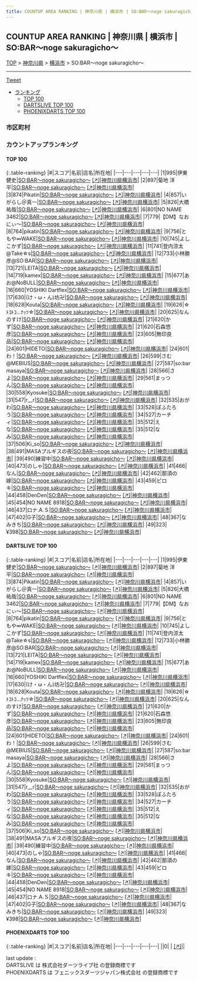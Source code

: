 ```yaml
---
title: COUNTUP AREA RANKING | 神奈川県 | 横浜市 | SO:BAR〜noge sakuragicho〜
---
```

## COUNTUP AREA RANKING | 神奈川県 | 横浜市 | SO:BAR〜noge sakuragicho〜

[TOP](/darts/rank/) > [神奈川県](/darts/rank/神奈川県/) > [横浜市](/darts/rank/神奈川県/横浜市/) > SO:BAR〜noge sakuragicho〜

___

<a href="https://twitter.com/share?ref_src=twsrc%5Etfw" data-text="COUNTUP AREA RANKING | 神奈川県横浜市SO:BAR〜noge sakuragicho〜" class="twitter-share-button" data-hashtags="DARTSLIVE,PHOENIXDARTS,darts,ダーツ" data-show-count="false">Tweet</a>

* [ランキング](#カウントアップランキング)
    * [TOP 100](#top-100)
    * [DARTSLIVE TOP 100](#dartslive-top-100)
    * [PHOENIXDARTS TOP 100](#phoenixdarts-top-100)

### 市区町村

<ul>

</ul>

### カウントアップランキング

#### TOP 100



{:.table-ranking}
|#|スコア|名前|店名|所在地|
|---|---|---|---|---|
|1|995|<span class="rank-name-dl">伊東 健史</span>|<a href="/darts/rank/shops/6106a8c026e73440a3f63593b5358cc4.html">SO:BAR〜noge sakuragicho〜</a> <a href="https://search.dartslive.com/jp/shop/6106a8c026e73440a3f63593b5358cc4">[↗]</a>|<a href="/darts/rank/神奈川県/横浜市">神奈川県横浜市</a>|
|2|897|<span class="rank-name-dl">菊地 洋平</span>|<a href="/darts/rank/shops/6106a8c026e73440a3f63593b5358cc4.html">SO:BAR〜noge sakuragicho〜</a> <a href="https://search.dartslive.com/jp/shop/6106a8c026e73440a3f63593b5358cc4">[↗]</a>|<a href="/darts/rank/神奈川県/横浜市">神奈川県横浜市</a>|
|3|874|<span class="rank-name-dl">Pikatin</span>|<a href="/darts/rank/shops/6106a8c026e73440a3f63593b5358cc4.html">SO:BAR〜noge sakuragicho〜</a> <a href="https://search.dartslive.com/jp/shop/6106a8c026e73440a3f63593b5358cc4">[↗]</a>|<a href="/darts/rank/神奈川県/横浜市">神奈川県横浜市</a>|
|4|857|<span class="rank-name-dl">いがらし＠真一</span>|<a href="/darts/rank/shops/6106a8c026e73440a3f63593b5358cc4.html">SO:BAR〜noge sakuragicho〜</a> <a href="https://search.dartslive.com/jp/shop/6106a8c026e73440a3f63593b5358cc4">[↗]</a>|<a href="/darts/rank/神奈川県/横浜市">神奈川県横浜市</a>|
|5|826|<span class="rank-name-dl">大橋 祐哉</span>|<a href="/darts/rank/shops/6106a8c026e73440a3f63593b5358cc4.html">SO:BAR〜noge sakuragicho〜</a> <a href="https://search.dartslive.com/jp/shop/6106a8c026e73440a3f63593b5358cc4">[↗]</a>|<a href="/darts/rank/神奈川県/横浜市">神奈川県横浜市</a>|
|6|801|<span class="rank-name-dl">NO NAME 3462</span>|<a href="/darts/rank/shops/6106a8c026e73440a3f63593b5358cc4.html">SO:BAR〜noge sakuragicho〜</a> <a href="https://search.dartslive.com/jp/shop/6106a8c026e73440a3f63593b5358cc4">[↗]</a>|<a href="/darts/rank/神奈川県/横浜市">神奈川県横浜市</a>|
|7|779|<span class="rank-name-dl">【DM】なおにぃ～</span>|<a href="/darts/rank/shops/6106a8c026e73440a3f63593b5358cc4.html">SO:BAR〜noge sakuragicho〜</a> <a href="https://search.dartslive.com/jp/shop/6106a8c026e73440a3f63593b5358cc4">[↗]</a>|<a href="/darts/rank/神奈川県/横浜市">神奈川県横浜市</a>|
|8|764|<span class="rank-name-dl">pikatin</span>|<a href="/darts/rank/shops/6106a8c026e73440a3f63593b5358cc4.html">SO:BAR〜noge sakuragicho〜</a> <a href="https://search.dartslive.com/jp/shop/6106a8c026e73440a3f63593b5358cc4">[↗]</a>|<a href="/darts/rank/神奈川県/横浜市">神奈川県横浜市</a>|
|9|756|<span class="rank-name-dl">ともや∞WAKE</span>|<a href="/darts/rank/shops/6106a8c026e73440a3f63593b5358cc4.html">SO:BAR〜noge sakuragicho〜</a> <a href="https://search.dartslive.com/jp/shop/6106a8c026e73440a3f63593b5358cc4">[↗]</a>|<a href="/darts/rank/神奈川県/横浜市">神奈川県横浜市</a>|
|10|745|<span class="rank-name-dl">よしこかず</span>|<a href="/darts/rank/shops/6106a8c026e73440a3f63593b5358cc4.html">SO:BAR〜noge sakuragicho〜</a> <a href="https://search.dartslive.com/jp/shop/6106a8c026e73440a3f63593b5358cc4">[↗]</a>|<a href="/darts/rank/神奈川県/横浜市">神奈川県横浜市</a>|
|11|741|<span class="rank-name-dl">登内涼太@Take☆s</span>|<a href="/darts/rank/shops/6106a8c026e73440a3f63593b5358cc4.html">SO:BAR〜noge sakuragicho〜</a> <a href="https://search.dartslive.com/jp/shop/6106a8c026e73440a3f63593b5358cc4">[↗]</a>|<a href="/darts/rank/神奈川県/横浜市">神奈川県横浜市</a>|
|12|733|<span class="rank-name-dl">小林勝彦@SO:BAR</span>|<a href="/darts/rank/shops/6106a8c026e73440a3f63593b5358cc4.html">SO:BAR〜noge sakuragicho〜</a> <a href="https://search.dartslive.com/jp/shop/6106a8c026e73440a3f63593b5358cc4">[↗]</a>|<a href="/darts/rank/神奈川県/横浜市">神奈川県横浜市</a>|
|13|721|<span class="rank-name-dl">LEITA</span>|<a href="/darts/rank/shops/6106a8c026e73440a3f63593b5358cc4.html">SO:BAR〜noge sakuragicho〜</a> <a href="https://search.dartslive.com/jp/shop/6106a8c026e73440a3f63593b5358cc4">[↗]</a>|<a href="/darts/rank/神奈川県/横浜市">神奈川県横浜市</a>|
|14|719|<span class="rank-name-dl">kamex</span>|<a href="/darts/rank/shops/6106a8c026e73440a3f63593b5358cc4.html">SO:BAR〜noge sakuragicho〜</a> <a href="https://search.dartslive.com/jp/shop/6106a8c026e73440a3f63593b5358cc4">[↗]</a>|<a href="/darts/rank/神奈川県/横浜市">神奈川県横浜市</a>|
|15|677|<span class="rank-name-dl">あお@NoBULL</span>|<a href="/darts/rank/shops/6106a8c026e73440a3f63593b5358cc4.html">SO:BAR〜noge sakuragicho〜</a> <a href="https://search.dartslive.com/jp/shop/6106a8c026e73440a3f63593b5358cc4">[↗]</a>|<a href="/darts/rank/神奈川県/横浜市">神奈川県横浜市</a>|
|16|660|<span class="rank-name-dl">YOSHIKI Dartflex</span>|<a href="/darts/rank/shops/6106a8c026e73440a3f63593b5358cc4.html">SO:BAR〜noge sakuragicho〜</a> <a href="https://search.dartslive.com/jp/shop/6106a8c026e73440a3f63593b5358cc4">[↗]</a>|<a href="/darts/rank/神奈川県/横浜市">神奈川県横浜市</a>|
|17|630|<span class="rank-name-dl">(け・ω・ん)坊卍</span>|<a href="/darts/rank/shops/6106a8c026e73440a3f63593b5358cc4.html">SO:BAR〜noge sakuragicho〜</a> <a href="https://search.dartslive.com/jp/shop/6106a8c026e73440a3f63593b5358cc4">[↗]</a>|<a href="/darts/rank/神奈川県/横浜市">神奈川県横浜市</a>|
|18|628|<span class="rank-name-dl">Kouta</span>|<a href="/darts/rank/shops/6106a8c026e73440a3f63593b5358cc4.html">SO:BAR〜noge sakuragicho〜</a> <a href="https://search.dartslive.com/jp/shop/6106a8c026e73440a3f63593b5358cc4">[↗]</a>|<a href="/darts/rank/神奈川県/横浜市">神奈川県横浜市</a>|
|19|626|<span class="rank-name-dl">☆ﾄｺﾄｺ...ﾅｯﾂ☆</span>|<a href="/darts/rank/shops/6106a8c026e73440a3f63593b5358cc4.html">SO:BAR〜noge sakuragicho〜</a> <a href="https://search.dartslive.com/jp/shop/6106a8c026e73440a3f63593b5358cc4">[↗]</a>|<a href="/darts/rank/神奈川県/横浜市">神奈川県横浜市</a>|
|20|625|<span class="rank-name-dl">なんのすけ</span>|<a href="/darts/rank/shops/6106a8c026e73440a3f63593b5358cc4.html">SO:BAR〜noge sakuragicho〜</a> <a href="https://search.dartslive.com/jp/shop/6106a8c026e73440a3f63593b5358cc4">[↗]</a>|<a href="/darts/rank/神奈川県/横浜市">神奈川県横浜市</a>|
|21|620|<span class="rank-name-dl">かず</span>|<a href="/darts/rank/shops/6106a8c026e73440a3f63593b5358cc4.html">SO:BAR〜noge sakuragicho〜</a> <a href="https://search.dartslive.com/jp/shop/6106a8c026e73440a3f63593b5358cc4">[↗]</a>|<a href="/darts/rank/神奈川県/横浜市">神奈川県横浜市</a>|
|21|620|<span class="rank-name-dl">石森悠彦</span>|<a href="/darts/rank/shops/6106a8c026e73440a3f63593b5358cc4.html">SO:BAR〜noge sakuragicho〜</a> <a href="https://search.dartslive.com/jp/shop/6106a8c026e73440a3f63593b5358cc4">[↗]</a>|<a href="/darts/rank/神奈川県/横浜市">神奈川県横浜市</a>|
|23|605|<span class="rank-name-dl">無印良品</span>|<a href="/darts/rank/shops/6106a8c026e73440a3f63593b5358cc4.html">SO:BAR〜noge sakuragicho〜</a> <a href="https://search.dartslive.com/jp/shop/6106a8c026e73440a3f63593b5358cc4">[↗]</a>|<a href="/darts/rank/神奈川県/横浜市">神奈川県横浜市</a>|
|24|601|<span class="rank-name-dl">HIDETO</span>|<a href="/darts/rank/shops/6106a8c026e73440a3f63593b5358cc4.html">SO:BAR〜noge sakuragicho〜</a> <a href="https://search.dartslive.com/jp/shop/6106a8c026e73440a3f63593b5358cc4">[↗]</a>|<a href="/darts/rank/神奈川県/横浜市">神奈川県横浜市</a>|
|24|601|<span class="rank-name-dl">わ！</span>|<a href="/darts/rank/shops/6106a8c026e73440a3f63593b5358cc4.html">SO:BAR〜noge sakuragicho〜</a> <a href="https://search.dartslive.com/jp/shop/6106a8c026e73440a3f63593b5358cc4">[↗]</a>|<a href="/darts/rank/神奈川県/横浜市">神奈川県横浜市</a>|
|26|599|<span class="rank-name-dl">さむ@MEBIUS</span>|<a href="/darts/rank/shops/6106a8c026e73440a3f63593b5358cc4.html">SO:BAR〜noge sakuragicho〜</a> <a href="https://search.dartslive.com/jp/shop/6106a8c026e73440a3f63593b5358cc4">[↗]</a>|<a href="/darts/rank/神奈川県/横浜市">神奈川県横浜市</a>|
|27|587|<span class="rank-name-dl">so:bar masaya</span>|<a href="/darts/rank/shops/6106a8c026e73440a3f63593b5358cc4.html">SO:BAR〜noge sakuragicho〜</a> <a href="https://search.dartslive.com/jp/shop/6106a8c026e73440a3f63593b5358cc4">[↗]</a>|<a href="/darts/rank/神奈川県/横浜市">神奈川県横浜市</a>|
|28|566|<span class="rank-name-dl">さよ</span>|<a href="/darts/rank/shops/6106a8c026e73440a3f63593b5358cc4.html">SO:BAR〜noge sakuragicho〜</a> <a href="https://search.dartslive.com/jp/shop/6106a8c026e73440a3f63593b5358cc4">[↗]</a>|<a href="/darts/rank/神奈川県/横浜市">神奈川県横浜市</a>|
|29|561|<span class="rank-name-dl">まっつん</span>|<a href="/darts/rank/shops/6106a8c026e73440a3f63593b5358cc4.html">SO:BAR〜noge sakuragicho〜</a> <a href="https://search.dartslive.com/jp/shop/6106a8c026e73440a3f63593b5358cc4">[↗]</a>|<a href="/darts/rank/神奈川県/横浜市">神奈川県横浜市</a>|
|30|558|<span class="rank-name-dl">Kyosuke</span>|<a href="/darts/rank/shops/6106a8c026e73440a3f63593b5358cc4.html">SO:BAR〜noge sakuragicho〜</a> <a href="https://search.dartslive.com/jp/shop/6106a8c026e73440a3f63593b5358cc4">[↗]</a>|<a href="/darts/rank/神奈川県/横浜市">神奈川県横浜市</a>|
|31|547|<span class="rank-name-dl">r__r</span>|<a href="/darts/rank/shops/6106a8c026e73440a3f63593b5358cc4.html">SO:BAR〜noge sakuragicho〜</a> <a href="https://search.dartslive.com/jp/shop/6106a8c026e73440a3f63593b5358cc4">[↗]</a>|<a href="/darts/rank/神奈川県/横浜市">神奈川県横浜市</a>|
|32|535|<span class="rank-name-dl">おがわ</span>|<a href="/darts/rank/shops/6106a8c026e73440a3f63593b5358cc4.html">SO:BAR〜noge sakuragicho〜</a> <a href="https://search.dartslive.com/jp/shop/6106a8c026e73440a3f63593b5358cc4">[↗]</a>|<a href="/darts/rank/神奈川県/横浜市">神奈川県横浜市</a>|
|33|528|<span class="rank-name-dl">ぽふたろう</span>|<a href="/darts/rank/shops/6106a8c026e73440a3f63593b5358cc4.html">SO:BAR〜noge sakuragicho〜</a> <a href="https://search.dartslive.com/jp/shop/6106a8c026e73440a3f63593b5358cc4">[↗]</a>|<a href="/darts/rank/神奈川県/横浜市">神奈川県横浜市</a>|
|34|527|<span class="rank-name-dl">カーチィ</span>|<a href="/darts/rank/shops/6106a8c026e73440a3f63593b5358cc4.html">SO:BAR〜noge sakuragicho〜</a> <a href="https://search.dartslive.com/jp/shop/6106a8c026e73440a3f63593b5358cc4">[↗]</a>|<a href="/darts/rank/神奈川県/横浜市">神奈川県横浜市</a>|
|35|512|<span class="rank-name-dl">えな</span>|<a href="/darts/rank/shops/6106a8c026e73440a3f63593b5358cc4.html">SO:BAR〜noge sakuragicho〜</a> <a href="https://search.dartslive.com/jp/shop/6106a8c026e73440a3f63593b5358cc4">[↗]</a>|<a href="/darts/rank/神奈川県/横浜市">神奈川県横浜市</a>|
|35|512|<span class="rank-name-dl">なみ</span>|<a href="/darts/rank/shops/6106a8c026e73440a3f63593b5358cc4.html">SO:BAR〜noge sakuragicho〜</a> <a href="https://search.dartslive.com/jp/shop/6106a8c026e73440a3f63593b5358cc4">[↗]</a>|<a href="/darts/rank/神奈川県/横浜市">神奈川県横浜市</a>|
|37|506|<span class="rank-name-dl">Ki_so</span>|<a href="/darts/rank/shops/6106a8c026e73440a3f63593b5358cc4.html">SO:BAR〜noge sakuragicho〜</a> <a href="https://search.dartslive.com/jp/shop/6106a8c026e73440a3f63593b5358cc4">[↗]</a>|<a href="/darts/rank/神奈川県/横浜市">神奈川県横浜市</a>|
|38|491|<span class="rank-name-dl">MASAプルギスの夜</span>|<a href="/darts/rank/shops/6106a8c026e73440a3f63593b5358cc4.html">SO:BAR〜noge sakuragicho〜</a> <a href="https://search.dartslive.com/jp/shop/6106a8c026e73440a3f63593b5358cc4">[↗]</a>|<a href="/darts/rank/神奈川県/横浜市">神奈川県横浜市</a>|
|39|490|<span class="rank-name-dl">練習中</span>|<a href="/darts/rank/shops/6106a8c026e73440a3f63593b5358cc4.html">SO:BAR〜noge sakuragicho〜</a> <a href="https://search.dartslive.com/jp/shop/6106a8c026e73440a3f63593b5358cc4">[↗]</a>|<a href="/darts/rank/神奈川県/横浜市">神奈川県横浜市</a>|
|40|473|<span class="rank-name-dl">のしゃ</span>|<a href="/darts/rank/shops/6106a8c026e73440a3f63593b5358cc4.html">SO:BAR〜noge sakuragicho〜</a> <a href="https://search.dartslive.com/jp/shop/6106a8c026e73440a3f63593b5358cc4">[↗]</a>|<a href="/darts/rank/神奈川県/横浜市">神奈川県横浜市</a>|
|41|466|<span class="rank-name-dl">なん</span>|<a href="/darts/rank/shops/6106a8c026e73440a3f63593b5358cc4.html">SO:BAR〜noge sakuragicho〜</a> <a href="https://search.dartslive.com/jp/shop/6106a8c026e73440a3f63593b5358cc4">[↗]</a>|<a href="/darts/rank/神奈川県/横浜市">神奈川県横浜市</a>|
|42|462|<span class="rank-name-dl">那須の嫁</span>|<a href="/darts/rank/shops/6106a8c026e73440a3f63593b5358cc4.html">SO:BAR〜noge sakuragicho〜</a> <a href="https://search.dartslive.com/jp/shop/6106a8c026e73440a3f63593b5358cc4">[↗]</a>|<a href="/darts/rank/神奈川県/横浜市">神奈川県横浜市</a>|
|43|459|<span class="rank-name-dl">ピロキ</span>|<a href="/darts/rank/shops/6106a8c026e73440a3f63593b5358cc4.html">SO:BAR〜noge sakuragicho〜</a> <a href="https://search.dartslive.com/jp/shop/6106a8c026e73440a3f63593b5358cc4">[↗]</a>|<a href="/darts/rank/神奈川県/横浜市">神奈川県横浜市</a>|
|44|458|<span class="rank-name-dl">DenDen</span>|<a href="/darts/rank/shops/6106a8c026e73440a3f63593b5358cc4.html">SO:BAR〜noge sakuragicho〜</a> <a href="https://search.dartslive.com/jp/shop/6106a8c026e73440a3f63593b5358cc4">[↗]</a>|<a href="/darts/rank/神奈川県/横浜市">神奈川県横浜市</a>|
|45|454|<span class="rank-name-dl">NO NAME 8918</span>|<a href="/darts/rank/shops/6106a8c026e73440a3f63593b5358cc4.html">SO:BAR〜noge sakuragicho〜</a> <a href="https://search.dartslive.com/jp/shop/6106a8c026e73440a3f63593b5358cc4">[↗]</a>|<a href="/darts/rank/神奈川県/横浜市">神奈川県横浜市</a>|
|46|437|<span class="rank-name-dl">ロナ.A.Ｓ</span>|<a href="/darts/rank/shops/6106a8c026e73440a3f63593b5358cc4.html">SO:BAR〜noge sakuragicho〜</a> <a href="https://search.dartslive.com/jp/shop/6106a8c026e73440a3f63593b5358cc4">[↗]</a>|<a href="/darts/rank/神奈川県/横浜市">神奈川県横浜市</a>|
|47|402|<span class="rank-name-dl">G子</span>|<a href="/darts/rank/shops/6106a8c026e73440a3f63593b5358cc4.html">SO:BAR〜noge sakuragicho〜</a> <a href="https://search.dartslive.com/jp/shop/6106a8c026e73440a3f63593b5358cc4">[↗]</a>|<a href="/darts/rank/神奈川県/横浜市">神奈川県横浜市</a>|
|48|367|<span class="rank-name-dl">なみきち</span>|<a href="/darts/rank/shops/6106a8c026e73440a3f63593b5358cc4.html">SO:BAR〜noge sakuragicho〜</a> <a href="https://search.dartslive.com/jp/shop/6106a8c026e73440a3f63593b5358cc4">[↗]</a>|<a href="/darts/rank/神奈川県/横浜市">神奈川県横浜市</a>|
|49|323|<span class="rank-name-dl">¥398</span>|<a href="/darts/rank/shops/6106a8c026e73440a3f63593b5358cc4.html">SO:BAR〜noge sakuragicho〜</a> <a href="https://search.dartslive.com/jp/shop/6106a8c026e73440a3f63593b5358cc4">[↗]</a>|<a href="/darts/rank/神奈川県/横浜市">神奈川県横浜市</a>|


#### DARTSLIVE TOP 100



{:.table-ranking}
|#|スコア|名前|店名|所在地|
|---|---|---|---|---|
|1|995|<span class="rank-name-dl">伊東 健史</span>|<a href="/darts/rank/shops/6106a8c026e73440a3f63593b5358cc4.html">SO:BAR〜noge sakuragicho〜</a> <a href="https://search.dartslive.com/jp/shop/6106a8c026e73440a3f63593b5358cc4">[↗]</a>|<a href="/darts/rank/神奈川県/横浜市">神奈川県横浜市</a>|
|2|897|<span class="rank-name-dl">菊地 洋平</span>|<a href="/darts/rank/shops/6106a8c026e73440a3f63593b5358cc4.html">SO:BAR〜noge sakuragicho〜</a> <a href="https://search.dartslive.com/jp/shop/6106a8c026e73440a3f63593b5358cc4">[↗]</a>|<a href="/darts/rank/神奈川県/横浜市">神奈川県横浜市</a>|
|3|874|<span class="rank-name-dl">Pikatin</span>|<a href="/darts/rank/shops/6106a8c026e73440a3f63593b5358cc4.html">SO:BAR〜noge sakuragicho〜</a> <a href="https://search.dartslive.com/jp/shop/6106a8c026e73440a3f63593b5358cc4">[↗]</a>|<a href="/darts/rank/神奈川県/横浜市">神奈川県横浜市</a>|
|4|857|<span class="rank-name-dl">いがらし＠真一</span>|<a href="/darts/rank/shops/6106a8c026e73440a3f63593b5358cc4.html">SO:BAR〜noge sakuragicho〜</a> <a href="https://search.dartslive.com/jp/shop/6106a8c026e73440a3f63593b5358cc4">[↗]</a>|<a href="/darts/rank/神奈川県/横浜市">神奈川県横浜市</a>|
|5|826|<span class="rank-name-dl">大橋 祐哉</span>|<a href="/darts/rank/shops/6106a8c026e73440a3f63593b5358cc4.html">SO:BAR〜noge sakuragicho〜</a> <a href="https://search.dartslive.com/jp/shop/6106a8c026e73440a3f63593b5358cc4">[↗]</a>|<a href="/darts/rank/神奈川県/横浜市">神奈川県横浜市</a>|
|6|801|<span class="rank-name-dl">NO NAME 3462</span>|<a href="/darts/rank/shops/6106a8c026e73440a3f63593b5358cc4.html">SO:BAR〜noge sakuragicho〜</a> <a href="https://search.dartslive.com/jp/shop/6106a8c026e73440a3f63593b5358cc4">[↗]</a>|<a href="/darts/rank/神奈川県/横浜市">神奈川県横浜市</a>|
|7|779|<span class="rank-name-dl">【DM】なおにぃ～</span>|<a href="/darts/rank/shops/6106a8c026e73440a3f63593b5358cc4.html">SO:BAR〜noge sakuragicho〜</a> <a href="https://search.dartslive.com/jp/shop/6106a8c026e73440a3f63593b5358cc4">[↗]</a>|<a href="/darts/rank/神奈川県/横浜市">神奈川県横浜市</a>|
|8|764|<span class="rank-name-dl">pikatin</span>|<a href="/darts/rank/shops/6106a8c026e73440a3f63593b5358cc4.html">SO:BAR〜noge sakuragicho〜</a> <a href="https://search.dartslive.com/jp/shop/6106a8c026e73440a3f63593b5358cc4">[↗]</a>|<a href="/darts/rank/神奈川県/横浜市">神奈川県横浜市</a>|
|9|756|<span class="rank-name-dl">ともや∞WAKE</span>|<a href="/darts/rank/shops/6106a8c026e73440a3f63593b5358cc4.html">SO:BAR〜noge sakuragicho〜</a> <a href="https://search.dartslive.com/jp/shop/6106a8c026e73440a3f63593b5358cc4">[↗]</a>|<a href="/darts/rank/神奈川県/横浜市">神奈川県横浜市</a>|
|10|745|<span class="rank-name-dl">よしこかず</span>|<a href="/darts/rank/shops/6106a8c026e73440a3f63593b5358cc4.html">SO:BAR〜noge sakuragicho〜</a> <a href="https://search.dartslive.com/jp/shop/6106a8c026e73440a3f63593b5358cc4">[↗]</a>|<a href="/darts/rank/神奈川県/横浜市">神奈川県横浜市</a>|
|11|741|<span class="rank-name-dl">登内涼太@Take☆s</span>|<a href="/darts/rank/shops/6106a8c026e73440a3f63593b5358cc4.html">SO:BAR〜noge sakuragicho〜</a> <a href="https://search.dartslive.com/jp/shop/6106a8c026e73440a3f63593b5358cc4">[↗]</a>|<a href="/darts/rank/神奈川県/横浜市">神奈川県横浜市</a>|
|12|733|<span class="rank-name-dl">小林勝彦@SO:BAR</span>|<a href="/darts/rank/shops/6106a8c026e73440a3f63593b5358cc4.html">SO:BAR〜noge sakuragicho〜</a> <a href="https://search.dartslive.com/jp/shop/6106a8c026e73440a3f63593b5358cc4">[↗]</a>|<a href="/darts/rank/神奈川県/横浜市">神奈川県横浜市</a>|
|13|721|<span class="rank-name-dl">LEITA</span>|<a href="/darts/rank/shops/6106a8c026e73440a3f63593b5358cc4.html">SO:BAR〜noge sakuragicho〜</a> <a href="https://search.dartslive.com/jp/shop/6106a8c026e73440a3f63593b5358cc4">[↗]</a>|<a href="/darts/rank/神奈川県/横浜市">神奈川県横浜市</a>|
|14|719|<span class="rank-name-dl">kamex</span>|<a href="/darts/rank/shops/6106a8c026e73440a3f63593b5358cc4.html">SO:BAR〜noge sakuragicho〜</a> <a href="https://search.dartslive.com/jp/shop/6106a8c026e73440a3f63593b5358cc4">[↗]</a>|<a href="/darts/rank/神奈川県/横浜市">神奈川県横浜市</a>|
|15|677|<span class="rank-name-dl">あお@NoBULL</span>|<a href="/darts/rank/shops/6106a8c026e73440a3f63593b5358cc4.html">SO:BAR〜noge sakuragicho〜</a> <a href="https://search.dartslive.com/jp/shop/6106a8c026e73440a3f63593b5358cc4">[↗]</a>|<a href="/darts/rank/神奈川県/横浜市">神奈川県横浜市</a>|
|16|660|<span class="rank-name-dl">YOSHIKI Dartflex</span>|<a href="/darts/rank/shops/6106a8c026e73440a3f63593b5358cc4.html">SO:BAR〜noge sakuragicho〜</a> <a href="https://search.dartslive.com/jp/shop/6106a8c026e73440a3f63593b5358cc4">[↗]</a>|<a href="/darts/rank/神奈川県/横浜市">神奈川県横浜市</a>|
|17|630|<span class="rank-name-dl">(け・ω・ん)坊卍</span>|<a href="/darts/rank/shops/6106a8c026e73440a3f63593b5358cc4.html">SO:BAR〜noge sakuragicho〜</a> <a href="https://search.dartslive.com/jp/shop/6106a8c026e73440a3f63593b5358cc4">[↗]</a>|<a href="/darts/rank/神奈川県/横浜市">神奈川県横浜市</a>|
|18|628|<span class="rank-name-dl">Kouta</span>|<a href="/darts/rank/shops/6106a8c026e73440a3f63593b5358cc4.html">SO:BAR〜noge sakuragicho〜</a> <a href="https://search.dartslive.com/jp/shop/6106a8c026e73440a3f63593b5358cc4">[↗]</a>|<a href="/darts/rank/神奈川県/横浜市">神奈川県横浜市</a>|
|19|626|<span class="rank-name-dl">☆ﾄｺﾄｺ...ﾅｯﾂ☆</span>|<a href="/darts/rank/shops/6106a8c026e73440a3f63593b5358cc4.html">SO:BAR〜noge sakuragicho〜</a> <a href="https://search.dartslive.com/jp/shop/6106a8c026e73440a3f63593b5358cc4">[↗]</a>|<a href="/darts/rank/神奈川県/横浜市">神奈川県横浜市</a>|
|20|625|<span class="rank-name-dl">なんのすけ</span>|<a href="/darts/rank/shops/6106a8c026e73440a3f63593b5358cc4.html">SO:BAR〜noge sakuragicho〜</a> <a href="https://search.dartslive.com/jp/shop/6106a8c026e73440a3f63593b5358cc4">[↗]</a>|<a href="/darts/rank/神奈川県/横浜市">神奈川県横浜市</a>|
|21|620|<span class="rank-name-dl">かず</span>|<a href="/darts/rank/shops/6106a8c026e73440a3f63593b5358cc4.html">SO:BAR〜noge sakuragicho〜</a> <a href="https://search.dartslive.com/jp/shop/6106a8c026e73440a3f63593b5358cc4">[↗]</a>|<a href="/darts/rank/神奈川県/横浜市">神奈川県横浜市</a>|
|21|620|<span class="rank-name-dl">石森悠彦</span>|<a href="/darts/rank/shops/6106a8c026e73440a3f63593b5358cc4.html">SO:BAR〜noge sakuragicho〜</a> <a href="https://search.dartslive.com/jp/shop/6106a8c026e73440a3f63593b5358cc4">[↗]</a>|<a href="/darts/rank/神奈川県/横浜市">神奈川県横浜市</a>|
|23|605|<span class="rank-name-dl">無印良品</span>|<a href="/darts/rank/shops/6106a8c026e73440a3f63593b5358cc4.html">SO:BAR〜noge sakuragicho〜</a> <a href="https://search.dartslive.com/jp/shop/6106a8c026e73440a3f63593b5358cc4">[↗]</a>|<a href="/darts/rank/神奈川県/横浜市">神奈川県横浜市</a>|
|24|601|<span class="rank-name-dl">HIDETO</span>|<a href="/darts/rank/shops/6106a8c026e73440a3f63593b5358cc4.html">SO:BAR〜noge sakuragicho〜</a> <a href="https://search.dartslive.com/jp/shop/6106a8c026e73440a3f63593b5358cc4">[↗]</a>|<a href="/darts/rank/神奈川県/横浜市">神奈川県横浜市</a>|
|24|601|<span class="rank-name-dl">わ！</span>|<a href="/darts/rank/shops/6106a8c026e73440a3f63593b5358cc4.html">SO:BAR〜noge sakuragicho〜</a> <a href="https://search.dartslive.com/jp/shop/6106a8c026e73440a3f63593b5358cc4">[↗]</a>|<a href="/darts/rank/神奈川県/横浜市">神奈川県横浜市</a>|
|26|599|<span class="rank-name-dl">さむ@MEBIUS</span>|<a href="/darts/rank/shops/6106a8c026e73440a3f63593b5358cc4.html">SO:BAR〜noge sakuragicho〜</a> <a href="https://search.dartslive.com/jp/shop/6106a8c026e73440a3f63593b5358cc4">[↗]</a>|<a href="/darts/rank/神奈川県/横浜市">神奈川県横浜市</a>|
|27|587|<span class="rank-name-dl">so:bar masaya</span>|<a href="/darts/rank/shops/6106a8c026e73440a3f63593b5358cc4.html">SO:BAR〜noge sakuragicho〜</a> <a href="https://search.dartslive.com/jp/shop/6106a8c026e73440a3f63593b5358cc4">[↗]</a>|<a href="/darts/rank/神奈川県/横浜市">神奈川県横浜市</a>|
|28|566|<span class="rank-name-dl">さよ</span>|<a href="/darts/rank/shops/6106a8c026e73440a3f63593b5358cc4.html">SO:BAR〜noge sakuragicho〜</a> <a href="https://search.dartslive.com/jp/shop/6106a8c026e73440a3f63593b5358cc4">[↗]</a>|<a href="/darts/rank/神奈川県/横浜市">神奈川県横浜市</a>|
|29|561|<span class="rank-name-dl">まっつん</span>|<a href="/darts/rank/shops/6106a8c026e73440a3f63593b5358cc4.html">SO:BAR〜noge sakuragicho〜</a> <a href="https://search.dartslive.com/jp/shop/6106a8c026e73440a3f63593b5358cc4">[↗]</a>|<a href="/darts/rank/神奈川県/横浜市">神奈川県横浜市</a>|
|30|558|<span class="rank-name-dl">Kyosuke</span>|<a href="/darts/rank/shops/6106a8c026e73440a3f63593b5358cc4.html">SO:BAR〜noge sakuragicho〜</a> <a href="https://search.dartslive.com/jp/shop/6106a8c026e73440a3f63593b5358cc4">[↗]</a>|<a href="/darts/rank/神奈川県/横浜市">神奈川県横浜市</a>|
|31|547|<span class="rank-name-dl">r__r</span>|<a href="/darts/rank/shops/6106a8c026e73440a3f63593b5358cc4.html">SO:BAR〜noge sakuragicho〜</a> <a href="https://search.dartslive.com/jp/shop/6106a8c026e73440a3f63593b5358cc4">[↗]</a>|<a href="/darts/rank/神奈川県/横浜市">神奈川県横浜市</a>|
|32|535|<span class="rank-name-dl">おがわ</span>|<a href="/darts/rank/shops/6106a8c026e73440a3f63593b5358cc4.html">SO:BAR〜noge sakuragicho〜</a> <a href="https://search.dartslive.com/jp/shop/6106a8c026e73440a3f63593b5358cc4">[↗]</a>|<a href="/darts/rank/神奈川県/横浜市">神奈川県横浜市</a>|
|33|528|<span class="rank-name-dl">ぽふたろう</span>|<a href="/darts/rank/shops/6106a8c026e73440a3f63593b5358cc4.html">SO:BAR〜noge sakuragicho〜</a> <a href="https://search.dartslive.com/jp/shop/6106a8c026e73440a3f63593b5358cc4">[↗]</a>|<a href="/darts/rank/神奈川県/横浜市">神奈川県横浜市</a>|
|34|527|<span class="rank-name-dl">カーチィ</span>|<a href="/darts/rank/shops/6106a8c026e73440a3f63593b5358cc4.html">SO:BAR〜noge sakuragicho〜</a> <a href="https://search.dartslive.com/jp/shop/6106a8c026e73440a3f63593b5358cc4">[↗]</a>|<a href="/darts/rank/神奈川県/横浜市">神奈川県横浜市</a>|
|35|512|<span class="rank-name-dl">えな</span>|<a href="/darts/rank/shops/6106a8c026e73440a3f63593b5358cc4.html">SO:BAR〜noge sakuragicho〜</a> <a href="https://search.dartslive.com/jp/shop/6106a8c026e73440a3f63593b5358cc4">[↗]</a>|<a href="/darts/rank/神奈川県/横浜市">神奈川県横浜市</a>|
|35|512|<span class="rank-name-dl">なみ</span>|<a href="/darts/rank/shops/6106a8c026e73440a3f63593b5358cc4.html">SO:BAR〜noge sakuragicho〜</a> <a href="https://search.dartslive.com/jp/shop/6106a8c026e73440a3f63593b5358cc4">[↗]</a>|<a href="/darts/rank/神奈川県/横浜市">神奈川県横浜市</a>|
|37|506|<span class="rank-name-dl">Ki_so</span>|<a href="/darts/rank/shops/6106a8c026e73440a3f63593b5358cc4.html">SO:BAR〜noge sakuragicho〜</a> <a href="https://search.dartslive.com/jp/shop/6106a8c026e73440a3f63593b5358cc4">[↗]</a>|<a href="/darts/rank/神奈川県/横浜市">神奈川県横浜市</a>|
|38|491|<span class="rank-name-dl">MASAプルギスの夜</span>|<a href="/darts/rank/shops/6106a8c026e73440a3f63593b5358cc4.html">SO:BAR〜noge sakuragicho〜</a> <a href="https://search.dartslive.com/jp/shop/6106a8c026e73440a3f63593b5358cc4">[↗]</a>|<a href="/darts/rank/神奈川県/横浜市">神奈川県横浜市</a>|
|39|490|<span class="rank-name-dl">練習中</span>|<a href="/darts/rank/shops/6106a8c026e73440a3f63593b5358cc4.html">SO:BAR〜noge sakuragicho〜</a> <a href="https://search.dartslive.com/jp/shop/6106a8c026e73440a3f63593b5358cc4">[↗]</a>|<a href="/darts/rank/神奈川県/横浜市">神奈川県横浜市</a>|
|40|473|<span class="rank-name-dl">のしゃ</span>|<a href="/darts/rank/shops/6106a8c026e73440a3f63593b5358cc4.html">SO:BAR〜noge sakuragicho〜</a> <a href="https://search.dartslive.com/jp/shop/6106a8c026e73440a3f63593b5358cc4">[↗]</a>|<a href="/darts/rank/神奈川県/横浜市">神奈川県横浜市</a>|
|41|466|<span class="rank-name-dl">なん</span>|<a href="/darts/rank/shops/6106a8c026e73440a3f63593b5358cc4.html">SO:BAR〜noge sakuragicho〜</a> <a href="https://search.dartslive.com/jp/shop/6106a8c026e73440a3f63593b5358cc4">[↗]</a>|<a href="/darts/rank/神奈川県/横浜市">神奈川県横浜市</a>|
|42|462|<span class="rank-name-dl">那須の嫁</span>|<a href="/darts/rank/shops/6106a8c026e73440a3f63593b5358cc4.html">SO:BAR〜noge sakuragicho〜</a> <a href="https://search.dartslive.com/jp/shop/6106a8c026e73440a3f63593b5358cc4">[↗]</a>|<a href="/darts/rank/神奈川県/横浜市">神奈川県横浜市</a>|
|43|459|<span class="rank-name-dl">ピロキ</span>|<a href="/darts/rank/shops/6106a8c026e73440a3f63593b5358cc4.html">SO:BAR〜noge sakuragicho〜</a> <a href="https://search.dartslive.com/jp/shop/6106a8c026e73440a3f63593b5358cc4">[↗]</a>|<a href="/darts/rank/神奈川県/横浜市">神奈川県横浜市</a>|
|44|458|<span class="rank-name-dl">DenDen</span>|<a href="/darts/rank/shops/6106a8c026e73440a3f63593b5358cc4.html">SO:BAR〜noge sakuragicho〜</a> <a href="https://search.dartslive.com/jp/shop/6106a8c026e73440a3f63593b5358cc4">[↗]</a>|<a href="/darts/rank/神奈川県/横浜市">神奈川県横浜市</a>|
|45|454|<span class="rank-name-dl">NO NAME 8918</span>|<a href="/darts/rank/shops/6106a8c026e73440a3f63593b5358cc4.html">SO:BAR〜noge sakuragicho〜</a> <a href="https://search.dartslive.com/jp/shop/6106a8c026e73440a3f63593b5358cc4">[↗]</a>|<a href="/darts/rank/神奈川県/横浜市">神奈川県横浜市</a>|
|46|437|<span class="rank-name-dl">ロナ.A.Ｓ</span>|<a href="/darts/rank/shops/6106a8c026e73440a3f63593b5358cc4.html">SO:BAR〜noge sakuragicho〜</a> <a href="https://search.dartslive.com/jp/shop/6106a8c026e73440a3f63593b5358cc4">[↗]</a>|<a href="/darts/rank/神奈川県/横浜市">神奈川県横浜市</a>|
|47|402|<span class="rank-name-dl">G子</span>|<a href="/darts/rank/shops/6106a8c026e73440a3f63593b5358cc4.html">SO:BAR〜noge sakuragicho〜</a> <a href="https://search.dartslive.com/jp/shop/6106a8c026e73440a3f63593b5358cc4">[↗]</a>|<a href="/darts/rank/神奈川県/横浜市">神奈川県横浜市</a>|
|48|367|<span class="rank-name-dl">なみきち</span>|<a href="/darts/rank/shops/6106a8c026e73440a3f63593b5358cc4.html">SO:BAR〜noge sakuragicho〜</a> <a href="https://search.dartslive.com/jp/shop/6106a8c026e73440a3f63593b5358cc4">[↗]</a>|<a href="/darts/rank/神奈川県/横浜市">神奈川県横浜市</a>|
|49|323|<span class="rank-name-dl">¥398</span>|<a href="/darts/rank/shops/6106a8c026e73440a3f63593b5358cc4.html">SO:BAR〜noge sakuragicho〜</a> <a href="https://search.dartslive.com/jp/shop/6106a8c026e73440a3f63593b5358cc4">[↗]</a>|<a href="/darts/rank/神奈川県/横浜市">神奈川県横浜市</a>|


#### PHOENIXDARTS TOP 100



{:.table-ranking}
|#|スコア|名前|店名|所在地|
|---|---|---|---|---|
||0|<span class="rank-name-dl"> </span>|<a href="/darts/rank/shops/.html"></a> <a href="">[↗]</a>|<a href="/darts/rank//"></a>|


<div class="footer border-top border-gray-light mt-5 pt-3 text-right text-gray">
    last update : <span style="font-weight: italic" id="foot_last_modified"></span><br />
    DARTSLIVE は 株式会社ダーツライブ社 の登録商標です<br />
    PHOENIXDARTS は フェニックスダーツジャパン株式会社 の登録商標です<br />
</div>

<script src="https://cdnjs.cloudflare.com/ajax/libs/jquery.tablesorter/2.31.3/js/jquery.tablesorter.min.js" integrity="sha512-qzgd5cYSZcosqpzpn7zF2ZId8f/8CHmFKZ8j7mU4OUXTNRd5g+ZHBPsgKEwoqxCtdQvExE5LprwwPAgoicguNg==" crossorigin="anonymous" referrerpolicy="no-referrer"></script>
<link rel="stylesheet" href="https://cdnjs.cloudflare.com/ajax/libs/jquery.tablesorter/2.31.3/css/theme.default.min.css" integrity="sha512-wghhOJkjQX0Lh3NSWvNKeZ0ZpNn+SPVXX1Qyc9OCaogADktxrBiBdKGDoqVUOyhStvMBmJQ8ZdMHiR3wuEq8+w==" crossorigin="anonymous" referrerpolicy="no-referrer" />
<script>
$(function() {
    $(".table-ranking").tablesorter({sortList:[[0, 0]]});
    $("#foot_last_modified").text(formatDate(new Date(document.lastModified), 'yyyy-MM-dd HH:mm:ss'));
});
</script>

<script async src="https://platform.twitter.com/widgets.js" charset="utf-8"></script>